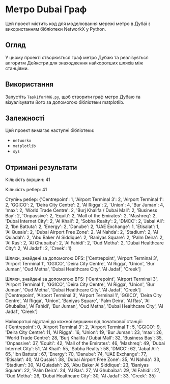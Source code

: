 # Метро Dubai Граф

Цей проект містить код для моделювання мережі метро в Дубаї з використанням бібліотеки NetworkX у Python.

## Огляд

У цьому проекті створюється граф метро Дубаю та реалізується алгоритм Дейкстри для знаходження найкоротших шляхів між станціями.

## Використання

Запустіть `Task1forHW6.py`, щоб створити граф метро Дубаю та візуалізувати його за допомогою бібліотеки matplotlib.

## Залежності

Цей проект вимагає наступні бібліотеки:

- `networkx`
- `matplotlib`
- `sys`

## Отримані результати

Кількість вкршин: 41

Кількість ребер: 41

Ступінь ребер: {'Centrepoint': 1, 'Airport Terminal 3': 2, 'Airport Terminal 1': 2, 'GGICO': 2, 'Deira City Centre': 2, 'Al Rigga': 2, 'Union': 4, 'Bur Juman': 4, 'max': 2, 'World Trade Centre': 2, 'Burj Khalifa / Dubai Mall': 2, 'Business Bay': 2, 'Onpassive': 2, 'Equiti': 2, 'Mall of the Emirates': 2, 'Mashreq': 2, 'Dubai Internet City': 2, 'Al Khail': 2, 'Sobha Realty': 2, 'DMCC': 2, 'Jabal Ali': 2, 'Ibn Battuta': 2, 'Energy': 2, 'Danube': 2, 'UAE Exchange': 1, 'Etisalat': 1, 'Al Qusais': 2, 'Dubai Airport Free Zone': 2, 'Al Nahda': 2, 'Stadium': 2, 'Al Quiadah': 2, 'Abu Baker Al Siddique': 2, 'Baniyas Square': 2, 'Palm Deira': 2, 'Al Ras': 2, 'Al Ghubaiba': 2, 'Al Fahidi': 2, 'Oud Metha': 2, 'Dubai Healthcare City': 2, 'Al Jadaf': 2, 'Creek': 1}

Шляхи, знайдені за допомогою DFS:
['Centrepoint', 'Airport Terminal 3', 'Airport Terminal 1', 'GGICO', 'Deira City Centre', 'Al Rigga', 'Union', 'Bur Juman', 'Oud Metha', 'Dubai Healthcare City', 'Al Jadaf', 'Creek']

Шляхи, знайдені за допомогою BFS:
['Centrepoint', 'Airport Terminal 3', 'Airport Terminal 1', 'GGICO', 'Deira City Centre', 'Al Rigga', 'Union', 'Bur Juman', 'Oud Metha', 'Dubai Healthcare City', 'Al Jadaf', 'Creek']
['Centrepoint', 'Airport Terminal 3', 'Airport Terminal 1', 'GGICO', 'Deira City Centre', 'Al Rigga', 'Union', 'Baniyas Square', 'Palm Deira', 'Al Ras', 'Al Ghubaiba', 'Al Fahidi', 'Bur Juman', 'Oud Metha', 'Dubai Healthcare City', 'Al Jadaf', 'Creek']

Найкоротші відстані до кожної вершини від початкової станції:
{'Centrepoint': 0, 'Airport Terminal 3': 2, 'Airport Terminal 1': 5, 'GGICO': 9, 'Deira City Centre': 11, 'Al Rigga': 16, 'Union': 19, 'Bur Juman': 23, 'max': 26, 'World Trade Centre': 28, 'Burj Khalifa / Dubai Mall': 32, 'Business Bay': 35, 'Onpassive': 37, 'Equiti': 42, 'Mall of the Emirates': 46, 'Mashreq': 49, 'Dubai Internet City': 51, 'Al Khail': 55, 'Sobha Realty': 58, 'DMCC': 62, 'Jabal Ali': 65, 'Ibn Battuta': 67, 'Energy': 70, 'Danube': 74, 'UAE Exchange': 77, 'Etisalat': 40, 'Al Qusais': 38, 'Dubai Airport Free Zone': 35, 'Al Nahda': 33, 'Stadium': 30, 'Al Quiadah': 26, 'Abu Baker Al Siddique': 23, 'Baniyas Square': 22, 'Palm Deira': 24, 'Al Ras': 27, 'Al Ghubaiba': 29, 'Al Fahidi': 27, 'Oud Metha': 26, 'Dubai Healthcare City': 30, 'Al Jadaf': 33, 'Creek': 35}